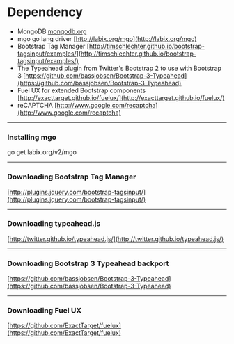 Dependency
===============

- MongoDB [mongodb.org](mongodb.org)
- mgo go lang driver [http://labix.org/mgo](http://labix.org/mgo)
- Bootstrap Tag Manager [http://timschlechter.github.io/bootstrap-tagsinput/examples/](http://timschlechter.github.io/bootstrap-tagsinput/examples/)
- The Typeahead plugin from Twitter's Bootstrap 2 to use with Bootstrap 3 [https://github.com/bassjobsen/Bootstrap-3-Typeahead](https://github.com/bassjobsen/Bootstrap-3-Typeahead)
- Fuel UX for extended Bootstrap components [http://exacttarget.github.io/fuelux/](http://exacttarget.github.io/fuelux/)
- reCAPTCHA [http://www.google.com/recaptcha](http://www.google.com/recaptcha)


***

### Installing mgo
go get labix.org/v2/mgo


***

### Downloading Bootstrap Tag Manager
[http://plugins.jquery.com/bootstrap-tagsinput/](http://plugins.jquery.com/bootstrap-tagsinput/)


***

### Downloading typeahead.js
[http://twitter.github.io/typeahead.js/](http://twitter.github.io/typeahead.js/)

***

### Downloading Bootstrap 3 Typeahead backport
[https://github.com/bassjobsen/Bootstrap-3-Typeahead](https://github.com/bassjobsen/Bootstrap-3-Typeahead)

***

### Downloading Fuel UX
[https://github.com/ExactTarget/fuelux](https://github.com/ExactTarget/fuelux)